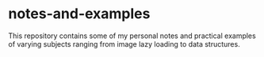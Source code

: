 # notes-and-examples
 This repository contains some of my personal notes and practical examples of varying subjects ranging from image lazy loading to data structures.
